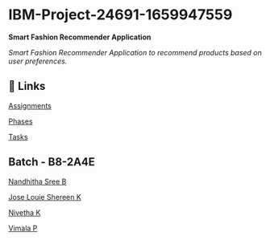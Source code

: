 # IBM-Project-24691-1659947559
<b>Smart Fashion Recommender Application </b>
  
<i>Smart Fashion Recommender Application to recommend products based on user preferences.</i>

## 🔗 Links

[Assignments](https://github.com/IBM-EPBL/IBM-Project-24691-1659947559/tree/main/Assignments)

[Phases](https://github.com/IBM-EPBL/IBM-Project-24691-1659947559/tree/main/Phases)

[Tasks](https://github.com/IBM-EPBL/IBM-Project-24691-1659947559/tree/main/Tasks)


## Batch - B8-2A4E

[Nandhitha Sree B](https://github.com/Nandhitha-Sree-B)

[Jose Louie Shereen K](https://github.com/ShereenAlby)

[Nivetha K](https://github.com/Nivekumar01)

[Vimala P](https://github.com/Vimala18)
